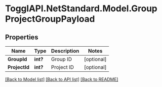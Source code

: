 # TogglAPI.NetStandard.Model.GroupProjectGroupPayload
## Properties

Name | Type | Description | Notes
------------ | ------------- | ------------- | -------------
**GroupId** | **int?** | Group ID | [optional] 
**ProjectId** | **int?** | Project ID | [optional] 

[[Back to Model list]](../README.md#documentation-for-models) [[Back to API list]](../README.md#documentation-for-api-endpoints) [[Back to README]](../README.md)

